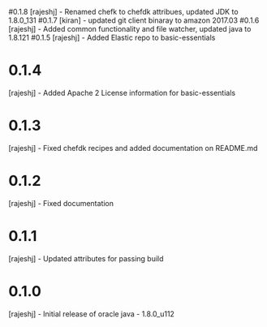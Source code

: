 #0.1.8
[rajeshj] - Renamed chefk to chefdk attribues, updated JDK to 1.8.0_131
#0.1.7
[kiran] - updated git client binaray to amazon 2017.03
#0.1.6
[rajeshj] - Added common functionality and file watcher, updated java to 1.8.121
#0.1.5
[rajeshj] - Added Elastic repo to basic-essentials
# 0.1.4
[rajeshj] - Added Apache 2 License information for basic-essentials
# 0.1.3
[rajeshj] - Fixed chefdk recipes and added documentation on README.md
# 0.1.2
[rajeshj] - Fixed documentation
# 0.1.1
[rajeshj] - Updated attributes for passing build
# 0.1.0
[rajeshj] - Initial release of oracle java - 1.8.0_u112
